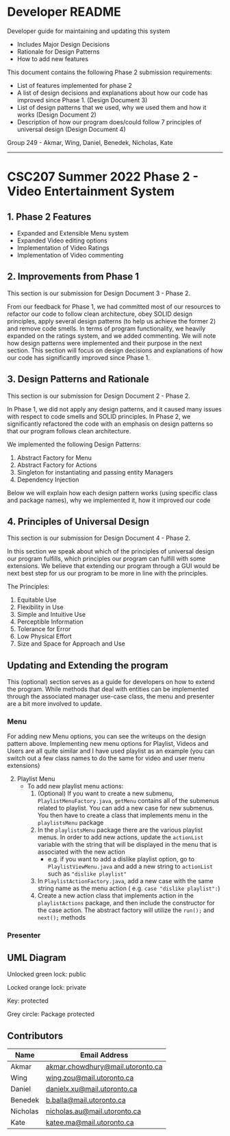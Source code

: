 # Developer README

Developer guide for maintaining and updating this system

* Includes Major Design Decisions
* Rationale for Design Patterns
* How to add new features

This document contains the following Phase 2 submission requirements:

* List of features implemented for phase 2
* A list of design decisions and explanations about how our code has improved since Phase 1. (Design Document 3)
* List of design patterns that we used, why we used them and how it works (Design Document 2)
* Description of how our program does/could follow 7 principles of universal design (Design Document 4)

Group 249 - Akmar, Wing, Daniel, Benedek, Nicholas, Kate

---

# CSC207 Summer 2022 Phase 2 - Video Entertainment System

## 1. Phase 2 Features

* Expanded and Extensible Menu system
* Expanded Video editing options
* Implementation of Video Ratings
* Implementation of Video commenting

## 2. Improvements from Phase 1

This section is our submission for Design Document 3 - Phase 2.

From our feedback for Phase 1, we had committed most of our resources to refactor our code to follow clean architecture,
obey SOLID design principles, apply several design patterns (to help us achieve the former 2) and remove code smells.
In terms of program functionality, we heavily expanded on the ratings system, and we added commenting. We will note how
design patterns were implemented and their purpose in the next section. This section will focus on design decisions and
explanations of how our code has significantly improved since Phase 1.

## 3. Design Patterns and Rationale

This section is our submission for Design Document 2 - Phase 2.

In Phase 1, we did not apply any design patterns, and it caused many issues with respect to code smells and SOLID
principles.
In Phase 2, we significantly refactored the code with an emphasis on design patterns so that our program follows clean
architecture.

We implemented the following Design Patterns:

1. Abstract Factory for Menu
2. Abstract Factory for Actions
3. Singleton for instantiating and passing entity Managers
4. Dependency Injection

Below we will explain how each design pattern works (using specific class and package names), why we implemented it,
how it improved our code

## 4. Principles of Universal Design

This section is our submission for Design Document 4 - Phase 2.

In this section we speak about which of the principles of universal design our program fulfills, which principles our
program
can fulfill with some extensions. We believe that extending our program through a GUI would be next best step for us our
program to be more in line with the principles.

The Principles:

1. Equitable Use
2. Flexibility in Use
3. Simple and Intuitive Use
4. Perceptible Information
5. Tolerance for Error
6. Low Physical Effort
7. Size and Space for Approach and Use

## Updating and Extending the program

This (optional) section serves as a guide for developers on how to extend the program. While methods that deal with
entities
can be implemented through the associated manager use-case class, the menu and presenter are a bit more involved to
update.

### Menu

For adding new Menu options, you can see the writeups on the design pattern above. Implementing new menu options for
Playlist,
Videos and Users are all quite similar and I have used playlist as an example (you can switch out a few class names to
do
the same for video and user menu extensions)

2. Playlist Menu
    * To add new playlist menu actions:
        1. (Optional) If you want to create a new submenu, `PlaylistMenuFactory.java`, `getMenu` contains all of the
           submenus related to playlist.
           You can add a new case for new submenus. You then have to create a class that implements menu in
           the `playlistsMenu` package
        2. In the `playlistsMenu` package there are the various playlist menus. In order to add new actions, update
           the `actionList`
           variable with the string that will be displayed in the menu that is associated with the new action
            * e.g. if you want to add a dislike playlist option, go to `PlaylistViewMenu.java` and add a new string
              to `actionList` such as `"dislike playlist"`
        3. In `PlaylistActionFactory.java`, add a new case with the same string name as the menu action (
           e.g. `case "dislike playlist":`)
        4. Create a new action class that implements action in the `playlistActions` package, and then include the
           constructor for the case action.
           The abstract factory will utilize the `run();` and `next();` methods

### Presenter

## UML Diagram

Unlocked green lock: public

Locked orange lock: private

Key: protected

Grey circle: Package protected

## Contributors

|Name|Email Address|
|----|-------------|
|Akmar|akmar.chowdhury@mail.utoronto.ca|
|Wing|wing.zou@mail.utoronto.ca|
|Daniel|danielx.xu@mail.utoronto.ca|
|Benedek|b.balla@mail.utoronto.ca|
|Nicholas|nicholas.au@mail.utoronto.ca|
|Kate|katee.ma@mail.utoronto.ca|
